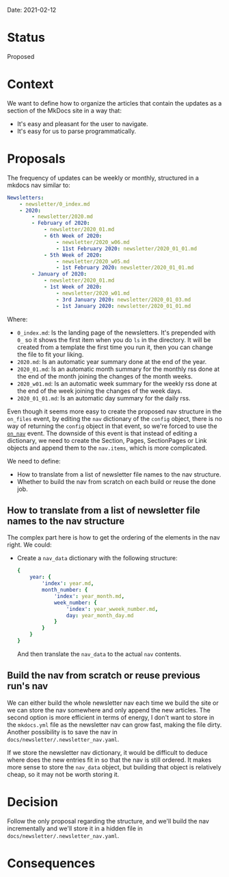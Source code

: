 Date: 2021-02-12

# Status
<!-- What is the status? Draft, Proposed, Accepted, Rejected, Deprecated or Superseded?
-->
Proposed

# Context
<!-- What is the issue that we're seeing that is motivating this decision or change? -->
We want to define how to organize the articles that contain the updates as
a section of the MkDocs site in a way that:

* It's easy and pleasant for the user to navigate.
* It's easy for us to parse programmatically.

# Proposals
<!-- What are the possible solutions to the problem described in the context -->

The frequency of updates can be weekly or monthly, structured in a mkdocs nav
similar to:

```yaml
Newsletters:
    - newsletter/0_index.md
    - 2020:
        - newsletter/2020.md
        - February of 2020:
            - newsletter/2020_01.md
            - 6th Week of 2020:
                - newsletter/2020_w06.md
                - 11st February 2020: newsletter/2020_01_01.md
            - 5th Week of 2020:
                - newsletter/2020_w05.md
                - 1st February 2020: newsletter/2020_01_01.md
        - January of 2020:
            - newsletter/2020_01.md
            - 1st Week of 2020:
                - newsletter/2020_w01.md
                - 3rd January 2020: newsletter/2020_01_03.md
                - 1st January 2020: newsletter/2020_01_01.md
```

Where:

* `0_index.md`: Is the landing page of the newsletters. It's prepended with `0_`
    so it shows the first item when you do `ls` in the directory. It will be
    created from a template the first time you run it, then you can change the
    file to fit your liking.
* `2020.md`: Is an automatic year summary done at the end of the year.
* `2020_01.md`: Is an automatic month summary for the monthly rss done at the end
    of the month joining the changes of the month weeks.
* `2020_w01.md`: Is an automatic week summary for the weekly rss done at the
    end of the week joining the changes of the week days.
* `2020_01_01.md`: Is an automatic day summary for the daily rss.

Even though it seems more easy to create the proposed nav structure in the
`on_files` event, by editing the `nav` dictionary of the `config` object, there
is no way of returning the `config` object in that event, so we're forced to use
the [`on_nav`](https://www.mkdocs.org/user-guide/plugins/#on_nav)
event. The downside of this event is that instead of editing a dictionary, we
need to create the Section, Pages, SectionPages or Link objects and append them
to the `nav.items`, which is more complicated.

We need to define:

* How to translate from a list of newsletter file names to the nav structure.
* Whether to build the nav from scratch on each build or reuse the done job.

## How to translate from a list of newsletter file names to the nav structure

The complex part here is how to get the ordering of the elements in the nav
right. We could:

* Create a `nav_data` dictionary with the following structure:
    ```yaml
    {
        year: {
            'index': year.md,
            month_number: {
                'index': year_month.md,
                week_number: {
                    'index': year_wweek_number.md,
                    day: year_month_day.md
                }
            }
        }
    }
    ```

    And then translate the `nav_data` to the actual `nav` contents.

## Build the nav from scratch or reuse previous run's nav

We can either build the whole newsletter nav each time we build the site or we
can store the nav somewhere and only append the new articles. The second option
is more efficient in terms of energy, I don't want to store in the `mkdocs.yml`
file as the newsletter nav can grow fast, making the file dirty. Another
possibility is to save the nav in `docs/newsletter/.newsletter_nav.yaml`.

If we store the newsletter nav dictionary, it would be difficult to deduce where
does the new entries fit in so that the nav is still ordered. It makes more
sense to store the `nav_data` object, but building that object is relatively
cheap, so it may not be worth storing it.

# Decision
<!-- What is the change that we're proposing and/or doing? -->
Follow the only proposal regarding the structure, and we'll build the nav
incrementally and we'll store it in a hidden file in
`docs/newsletter/.newsletter_nav.yaml`.

# Consequences
<!-- What becomes easier or more difficult to do because of this change? -->
